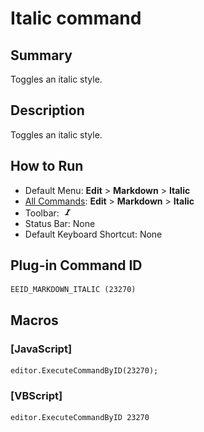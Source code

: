 # Italic command

## Summary

Toggles an italic style.

## Description

Toggles an italic style.

## How to Run

- Default Menu: **Edit** \> **Markdown** \> **Italic**
- [All Commands](../tools/all_commands): **Edit** \> **Markdown** \> **Italic**
- Toolbar: ![](../../images/italic.png)
- Status Bar: None
- Default Keyboard Shortcut: None

## Plug-in Command ID

```
EEID_MARKDOWN_ITALIC (23270)
```

## Macros

### \[JavaScript\]

```
editor.ExecuteCommandByID(23270);
```

### \[VBScript\]

```
editor.ExecuteCommandByID 23270
```
